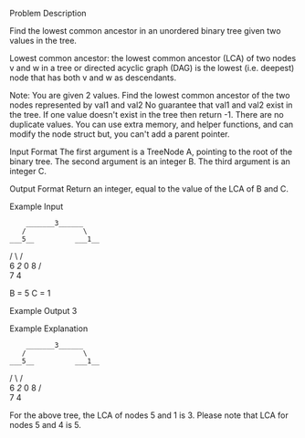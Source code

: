 Problem Description
 
 

Find the lowest common ancestor in an unordered binary tree given two values in the tree.

Lowest common ancestor: the lowest common ancestor (LCA) of two nodes v and w in a tree or directed acyclic graph (DAG) is the lowest (i.e. deepest) node that has both v and w as descendants.

Note:
You are given 2 values. Find the lowest common ancestor of the two nodes represented by val1 and val2
No guarantee that val1 and val2 exist in the tree. If one value doesn't exist in the tree then return -1.
There are no duplicate values.
You can use extra memory, and helper functions, and can modify the node struct but, you can't add a parent pointer.


Input Format
The first argument is a TreeNode A, pointing to the root of the binary tree.
The second argument is an integer B.
The third argument is an integer C.


Output Format
Return an integer, equal to the value of the LCA of B and C.


Example Input


        _______3______
       /              \
    ___5__          ___1__
   /      \        /      \
   6      _2_     0        8
         /   \
         7    4


B = 5
C = 1



Example Output
3


Example Explanation


        _______3______
       /              \
    ___5__          ___1__
   /      \        /      \
   6      _2_     0        8
         /   \
         7    4

For the above tree, the LCA of nodes 5 and 1 is 3.
Please note that LCA for nodes 5 and 4 is 5.
